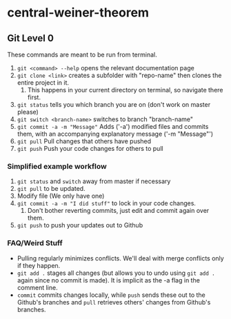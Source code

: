 # central-weiner-theorem

## Git Level 0
These commands are meant to be run from terminal.

1. ```git <command> --help``` opens the relevant documentation page
2. ```git clone <link>``` creates a subfolder with "repo-name" then clones the entire project in it.
   1. This happens in your current directory on terminal, so navigate there first.
3. ```git status``` tells you which branch you are on (don't work on master please)
4. ```git switch <branch-name>``` switches to branch "branch-name"
5. ```git commit -a -m "Message"``` Adds ('-a') modified files and commits them, with an accompanying explanatory message ('-m "Message"')
6. ```git pull``` Pull changes that others have pushed
7. ```git push``` Push your code changes for others to pull

### Simplified example workflow
1. ```git status``` and ```switch``` away from master if necessary
2. ```git pull``` to be updated.
3. Modify file (We only have one)
4. ```git commit -a -m "I did stuff"``` to lock in your code changes.
   1. Don't bother reverting commits, just edit and commit again over them.
5. ```git push``` to push your updates out to Github

### FAQ/Weird Stuff
* Pulling regularly minimizes conflicts. We'll deal with merge conflicts only if they happen.
* ```git add .``` stages all changes (but allows you to undo using ```git add .``` again since no commit is made). It is implicit as the -a flag in the comment line.
* ```commit``` commits changes locally, while ```push``` sends these out to the Github's branches and ```pull``` retrieves others' changes from Github's branches.